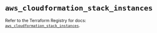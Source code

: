 # `aws_cloudformation_stack_instances`

Refer to the Terraform Registry for docs: [`aws_cloudformation_stack_instances`](https://registry.terraform.io/providers/hashicorp/aws/6.15.0/docs/resources/cloudformation_stack_instances).
